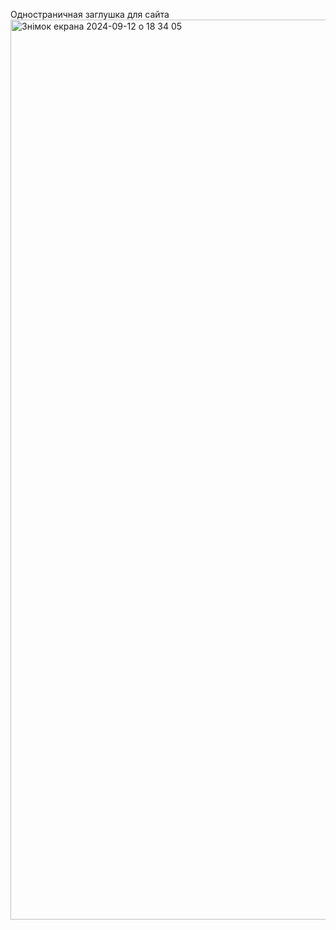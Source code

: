 Одностраничная заглушка для сайта<img width="1440" alt="Знімок екрана 2024-09-12 о 18 34 05" src="https://github.com/user-attachments/assets/b228669b-be11-4c5c-940a-f3c40d71d100">
